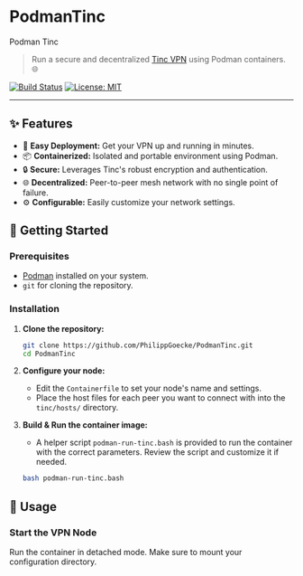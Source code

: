 # PodmanTinc
Podman Tinc
> Run a secure and decentralized [Tinc VPN](https://tinc-vpn.org/) using Podman containers. 🌐

[![Build Status](https://img.shields.io/badge/build-passing-brightgreen)](https://github.com/PhilippGoecke/PodmanTin)
[![License: MIT](https://img.shields.io/badge/License-MIT-yellow.svg)](https://opensource.org/licenses/MIT)

---

## ✨ Features

*   🚀 **Easy Deployment:** Get your VPN up and running in minutes.
*   📦 **Containerized:** Isolated and portable environment using Podman.
*   🔒 **Secure:** Leverages Tinc's robust encryption and authentication.
*   🌐 **Decentralized:** Peer-to-peer mesh network with no single point of failure.
*   ⚙️ **Configurable:** Easily customize your network settings.

## 🏁 Getting Started

### Prerequisites

*   [Podman](https://podman.io/getting-started/installation) installed on your system.
*   `git` for cloning the repository.

### Installation

1.  **Clone the repository:**
    ```sh
    git clone https://github.com/PhilippGoecke/PodmanTinc.git
    cd PodmanTinc
    ```

2.  **Configure your node:**
    - Edit the `Containerfile` to set your node's name and settings.
    - Place the host files for each peer you want to connect with into the `tinc/hosts/` directory.

3.  **Build & Run the container image:**
    - A helper script `podman-run-tinc.bash` is provided to run the container with the correct parameters. Review the script and customize it if needed.
    ```sh
    bash podman-run-tinc.bash
    ```

## 🚀 Usage

### Start the VPN Node

Run the container in detached mode. Make sure to mount your configuration directory.

